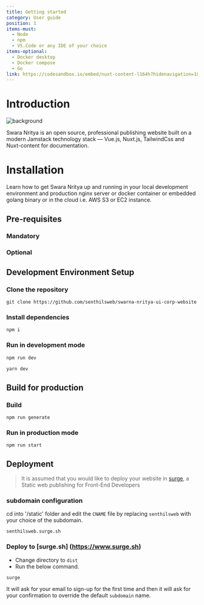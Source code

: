 ```yaml
---
title: Getting started
category: User guide
position: 1
items-must:
  - Node
  - npm
  - VS.Code or any IDE of your choice
items-optional:
  - Docker desktop
  - Docker compose
  - Go
link: https://codesandbox.io/embed/nuxt-content-l164h?hidenavigation=1&theme=dark
---
```


# Introduction

![background](https://images.unsplash.com/photo-1631152186151-a0f9dde3a1e3)

Swara Nritya is an open source, professional publishing website built on a modern Jamstack technology stack — Vue.js, Nuxt.js, TailwindCss and Nuxt-content for documentation.

# Installation

Learn how to get Swara Nritya up and running in your local development environment and production nginx server or docker container or embedded golang binary or in the cloud i.e. AWS S3 or EC2 instance.

## Pre-requisites

### Mandatory

<list :items="items-must"></list>

### Optional

<list :items="items-optional"></list>

## Development Environment Setup

### Clone the repository

```
git clone https://github.com/senthilsweb/swarna-nritya-ui-corp-website
```

### Install dependencies

```
npm i
```

### Run in development mode

<code-group>
  
  <code-block label="NPM" active>

```bash
npm run dev
```

  </code-block>
<code-block label="Yarn">

```bash
yarn dev
```

  </code-block>
  
</code-group>

## Build for production

### Build

```
npm run generate
```

### Run in production mode

```
npm run start
```

## Deployment

> It is assumed that you would like to deploy your website in [surge](https/surge.sh), a Static web publishing for Front-End Developers

### subdomain configuration

cd into '/static' folder and edit the `CNAME` file by replacing `senthilsweb` with your choice of the subdomain.

```
senthilsweb.surge.sh
```

### Deploy to [surge.sh] (https://www.surge.sh)

- Change directory to `dist`
- Run the below command.

```
surge
```

<alert>

It will ask for your email to sign-up for the first time and then it will ask for your confirmation to override the default `subdomain` name.

</alert>
